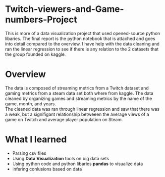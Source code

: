 # Twitch-viewers-and-Game-numbers-Project

This is more of a data visualization project that used opened-source python libaries. The final report is the python notebook that is attached and goes into detail compared to the overview. I have help with the data cleaning and ran the linear regression to see if there is any relation to the 2 datasets that the group founded on kaggle. <br>

# Overview

The data is composed of streaming metrics from a Twitch dataset and gaming metrics from a steam data set both where from kaggle. The data cleaned by organizing games and streaming metrics by the name of the game, month, and years. <br> The cleaned data was ran through linear regression and saw that there was a weak, but a signifigant relationship betweeen the average views of a game on Twitch and average player population on Steam.

# What I learned

- Parsing csv files
- Using **Data Visualization** tools on big data sets
- Using python code and python libaries **pandas** to visualize data 
- infering conlusions based on data
